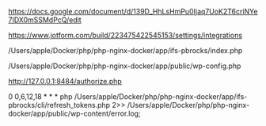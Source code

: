 

https://docs.google.com/document/d/139D_HhLsHmPu0Ijaq7UoK2T6criNYe7IDX0mSSMdPcQ/edit

https://www.jotform.com/build/223475422545153/settings/integrations

/Users/apple/Docker/php/php-nginx-docker/app/ifs-pbrocks/index.php

/Users/apple/Docker/php/php-nginx-docker/app/public/wp-config.php

<http://127.0.0.1:8484/authorize.php>

0 0,6,12,18 * * * php /Users/apple/Docker/php/php-nginx-docker/app/ifs-pbrocks/cli/refresh_tokens.php 2>> /Users/apple/Docker/php/php-nginx-docker/app/public/wp-content/error.log;


<script type="text/javascript" src="https://form.jotform.com/jsform/223475422545153"></script>

